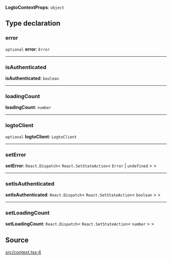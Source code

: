 **LogtoContextProps**: `object`

## Type declaration

### error

`optional` **error**: `Error`

---

### isAuthenticated

**isAuthenticated**: `boolean`

---

### loadingCount

**loadingCount**: `number`

---

### logtoClient

`optional` **logtoClient**: `LogtoClient`

---

### setError

**setError**: `React.Dispatch`\< `React.SetStateAction`\< `Error` \| `undefined` \> \>

---

### setIsAuthenticated

**setIsAuthenticated**: `React.Dispatch`\< `React.SetStateAction`\< `boolean` \> \>

---

### setLoadingCount

**setLoadingCount**: `React.Dispatch`\< `React.SetStateAction`\< `number` \> \>

## Source

[src/context.tsx:4](https://github.com/logto-io/js/blob/54d7193/packages/react/src/context.tsx#L4)
